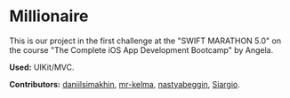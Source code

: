 # Millionaire

This is our project in the first challenge at the "SWIFT MARATHON 5.0" on the course "The Complete iOS App Development Bootcamp" by Angela.

**Used:** UIKit/MVC.

**Contributors:** [daniilsimakhin](https://github.com/daniilsimakhin), [mr-kelma](https://github.com/mr-kelma), [nastyabeggin](https://github.com/nastyabeggin), [Siargio](https://github.com/Siargio).
